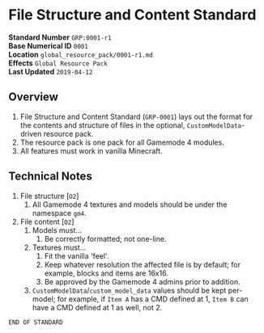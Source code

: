 # File Structure and Content Standard

**Standard Number** `GRP:0001-r1`  
**Base Numerical ID** `0001`  
**Location** `global_resource_pack/0001-r1.md`  
**Effects** `Global Resource Pack`  
**Last Updated** `2019-04-12`

## Overview
1. File Structure and Content Standard (`GRP-0001`) lays out the format for the contents and structure of files in the optional, `CustomModelData`-driven resource pack.
2. The resource pack is one pack for all Gamemode 4 modules.
3. All features must work in vanilla Minecraft.
	
## Technical Notes
1. File structure [`O2`]
   1. All Gamemode 4 textures and models should be under the namespace `gm4`.
2. File content [`O2`]
   1. Models must...
      1. Be correctly formatted; not one-line.
   2. Textures must...
      1. Fit the vanilla 'feel'.
      2. Keep whatever resolution the affected file is by default; for example, blocks and items are 16x16.
      3. Be approved by the Gamemode 4 admins prior to addition.
   3. `CustomModelData`/`custom_model_data` values should be kept per-model; for example, if `Item A` has a CMD defined at 1, `Item B` can have a CMD defined at 1 as well, not 2.

`END OF STANDARD`
